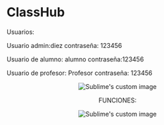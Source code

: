# ClassHub

Usuarios:

Usuario admin:diez
contraseña: 123456

Usuario de alumno: alumno 
contraseña:123456

Usuario de profesor: Profesor
contraseña: 123456



<p align="center">
  <img src="https://user-images.githubusercontent.com/71948453/183326532-fe7953cf-7fc6-4396-b9f0-3f41995fb333.png" alt="Sublime's custom image"/>
</p>



<p align="center">
FUNCIONES:
</p>


<p align="center">
  <img src="https://user-images.githubusercontent.com/71948453/188252803-2662ace3-7ceb-4aee-b089-a6fc8e885308.png" alt="Sublime's custom image"/>
</p>








